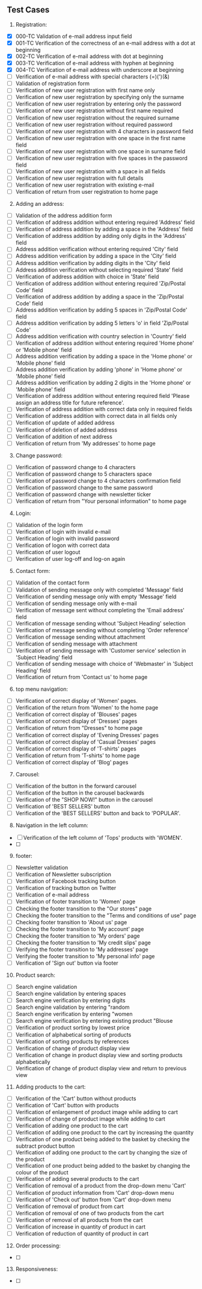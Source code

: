 ## Test Cases

1. Registration:

- [x] 000-TC Validation of e-mail address input field
- [x] 001-TC Verification of the correctness of an e-mail address with a dot at beginning
- [x] 002-TC Verification of e-mail address with dot  at beginning
- [x] 003-TC Verification of e-mail address with hyphen at beginning
- [x] 004-TC Verification of e-mail address with underscore at beginning
- [ ] Verification of e-mail address with special characters (=)(')(&)
- [ ] Validation of registration form
- [ ] Verification of new user registration with first name only
- [ ] Verification of new user registration by specifying only the surname
- [ ] Verification of new user registration by entering only the password
- [ ] Verification of new user registration without first name required
- [ ] Verification of new user registration without the required surname
- [ ] Verification of new user registration without required password
- [ ] Verification of new user registration with 4 characters in password field
- [ ] Verification of new user registration with one space in the first name field
- [ ] Verification of new user registration with one space in surname field
- [ ] Verification of new user registration with five spaces in the password field
- [ ] Verification of new user registration with a space in all fields
- [ ] Verification of new user registration with full details
- [ ] Verification of new user registration with existing e-mail
- [ ] Verification of return from user registration to home page

2. Adding an address:

- [ ] Validation of the address addition form
- [ ] Verification of address addition without entering required 'Address' field
- [ ] Verification of address addition by adding a space in the 'Address' field
- [ ] Verification of address addition by adding only digits in the 'Address' field
- [ ] Address addition verification without entering required 'City' field
- [ ] Address addition verification by adding a space in the 'City' field
- [ ] Address addition verification by adding digits in the 'City' field
- [ ] Address addition verification without selecting required 'State' field
- [ ] Verification of address addition with choice in 'State' field
- [ ] Verification of address addition without entering required 'Zip/Postal Code' field
- [ ] Verification of address addition by adding a space in the 'Zip/Postal Code' field
- [ ] Address addition verification by adding 5 spaces in 'Zip/Postal Code' field
- [ ] Address addition verification by adding 5 letters 'o' in field 'Zip/Postal Code'
- [ ] Address addition verification with country selection in 'Country' field
- [ ] Verification of address addition without entering required 'Home phone' or 'Mobile phone' field
- [ ] Address addition verification by adding a space in the 'Home phone' or 'Mobile phone' field
- [ ] Address addition verification by adding 'phone' in 'Home phone' or 'Mobile phone' field
- [ ] Address addition verification by adding 2 digits in the 'Home phone' or 'Mobile phone' field
- [ ] Verification of address addition without entering required field 'Please assign an address title for future reference'.
- [ ] Verification of address addition with correct data only in required fields
- [ ] Verification of address addition with correct data in all fields only
- [ ] Verification of update of added address
- [ ] Verification of deletion of added address
- [ ] Verification of addition of next address
- [ ] Verification of return from 'My addresses' to home page

3. Change password:

- [ ] Verification of password change to 4 characters
- [ ] Verification of password change to 5 characters space
- [ ] Verification of password change to 4 characters confirmation field
- [ ] Verification of password change to the same password
- [ ] Verification of password change with newsletter ticker
- [ ] Verification of return from "Your personal information" to home page

4. Login:

- [ ] Validation of the login form
- [ ] Verification of login with invalid e-mail
- [ ] Verification of login with invalid password
- [ ] Verification of logon with correct data
- [ ] Verification of user logout
- [ ] Verification of user log-off and log-on again

5. Contact form:

- [ ] Validation of the contact form
- [ ] Validation of sending message only with completed 'Message' field
- [ ] Verification of sending message only with empty 'Message' field
- [ ] Verification of sending message only with e-mail
- [ ] Verification of message sent without completing the 'Email address' field
- [ ] Verification of message sending without 'Subject Heading' selection
- [ ] Verification of message sending without completing 'Order reference'
- [ ] Verification of message sending without attachment
- [ ] Verification of sending message with attachment
- [ ] Verification of sending message with 'Customer service' selection in 'Subject Heading' field
- [ ] Verification of sending message with choice of 'Webmaster' in 'Subject Heading' field
- [ ] Verification of return from 'Contact us' to home page

6. top menu navigation:

- [ ] Verification of correct display of 'Women' pages.
- [ ] Verification of the return from 'Women' to the home page
- [ ] Verification of correct display of 'Blouses' pages
- [ ] Verification of correct display of 'Dresses' pages
- [ ] Verification of return from "Dresses" to home page
- [ ] Verification of correct display of 'Evening Dresses' pages
- [ ] Verification of correct display of 'Casual Dresses' pages
- [ ] Verification of correct display of 'T-shirts' pages
- [ ] Verification of return from 'T-shirts' to home page
- [ ] Verification of correct display of 'Blog' pages

7. Carousel:

- [ ] Verification of the button in the forward carousel
- [ ] Verification of the button in the carousel backwards
- [ ] Verification of the "SHOP NOW!" button in the carousel
- [ ] Verification of 'BEST SELLERS' button
- [ ] Verification of the 'BEST SELLERS' button and back to 'POPULAR'.

8. Navigation in the left column:

- [ ] Verification of the left column of 'Tops' products with 'WOMEN'.
- [ ] 

9. footer:

- [ ] Newsletter validation
- [ ] Verification of Newsletter subscription
- [ ] Verification of Facebook tracking button
- [ ] Verification of tracking button on Twitter
- [ ] Verification of e-mail address
- [ ] Verification of footer transition to 'Women' page
- [ ] Checking the footer transition to the "Our stores" page
- [ ] Checking the footer transition to the "Terms and conditions of use" page
- [ ] Checking footer transition to 'About us' page
- [ ] Checking the footer transition to 'My account' page
- [ ] Checking the footer transition to 'My orders' page
- [ ] Checking the footer transition to 'My credit slips' page
- [ ] Verifying the footer transition to 'My addresses' page
- [ ] Verifying the footer transition to 'My personal info' page
- [ ] Verification of 'Sign out' button via footer

10. Product search:

- [ ] Search engine validation
- [ ] Search engine validation by entering spaces
- [ ] Search engine verification by entering digits
- [ ] Search engine validation by entering "random
- [ ] Search engine verification by entering "women
- [ ] Search engine verification by entering existing product "Blouse
- [ ] Verification of product sorting by lowest price
- [ ] Verification of alphabetical sorting of products
- [ ] Verification of sorting products by references
- [ ] Verification of change of product display view
- [ ] Verification of change in product display view and sorting products alphabetically
- [ ] Verification of change of product display view and return to previous view

11. Adding products to the cart:

- [ ] Verification of the 'Cart' button without products
- [ ] Verification of 'Cart' button with products
- [ ] Verification of enlargement of product image while adding to cart
- [ ] Verification of change of product image while adding to cart
- [ ] Verification of adding one product to the cart 
- [ ] Verification of adding one product to the cart by increasing the quantity
- [ ] Verification of one product being added to the basket by checking the subtract product button
- [ ] Verification of adding one product to the cart by changing the size of the product
- [ ] Verification of one product being added to the basket by changing the colour of the product
- [ ] Verification of adding several products to the cart
- [ ] Verification of removal of a product from the drop-down menu 'Cart'
- [ ] Verification of product information from 'Cart' drop-down menu
- [ ] Verification of 'Check out' button from 'Cart' drop-down menu
- [ ] Verification of removal of product from cart
- [ ] Verification of removal of one of two products from the cart
- [ ] Verification of removal of all products from the cart
- [ ] Verification of increase in quantity of product in cart
- [ ] Verification of reduction of quantity of product in cart

12. Order processing:

- [ ] 

13. Responsiveness:

- [ ]


<!-- 
1. Registration:

- Validation registration form
    - Check the email input field
    - Validation the input field
    - Validation check of an e-mail address with leading (_)(.)(-)(space) characters
    - Validation of e-mail address with special characters (=)(')(&)
    - Check the e-mail address input field with an existing user
- Verification of the correctness of the registration form.
- Verification that a new user can be registered.
- Verification that a user with incorrect data cannot be registered.

2. Login:

- Verification of the correctness of the login form.
- Verification that an existing account can be logged in.
- Verification that you cannot log in with invalid data.

3. Viewing products:

- Verification that the page displays a list of products.
- Verification that you can open the product page when you click on a product.
- Verifying that product information is displayed, such as price, name, photo, etc.

4. Adding products to the basket:

- Verification that a product can be added to the shopping cart.
- Verification of the correct display of the contents of the shopping cart after adding a product.
- Verification that the product price is correctly summed in the basket.

5. Order fulfilment:

- To follow the order fulfilment process, checking the steps such as choosing the delivery address, payment method, etc.
- Checking that the order summary is correct before placing the order.

6. Static pages:

- Verification of the correct display of static pages such as "About Us", "Contact Us", "Terms and Conditions", etc.

7. Wyszukiwanie:

- Verification that the product search works correctly.
- Verification of the display of search results and their compatibility with the query.

8. Responsiveness:

- Verification that the website displays correctly on different devices (computers, tablets, phones). 
-->

